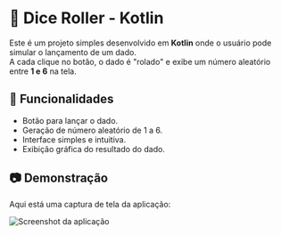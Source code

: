 # 🎲 Dice Roller - Kotlin

Este é um projeto simples desenvolvido em **Kotlin** onde o usuário pode simular o lançamento de um dado.  
A cada clique no botão, o dado é "rolado" e exibe um número aleatório entre **1 e 6** na tela.

## 🚀 Funcionalidades
- Botão para lançar o dado.
- Geração de número aleatório de 1 a 6.
- Interface simples e intuitiva.
- Exibição gráfica do resultado do dado.

## 📷 Demonstração
Aqui está uma captura de tela da aplicação:  

![Screenshot da aplicação](./img/img.png)